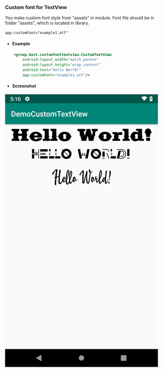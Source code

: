 ### Custom font for TextView

You make custom font style from "assets" in module. Font file should be in folder "assets", which is located in library.

``
app:customFont="example1.otf"
``

- #### Example

``` xml
    <group.bost.customfonttextview.CustomTextView
		android:layout_width="match_parent"
		android:layout_height="wrap_content"
		android:text="Hello World!"
		app:customFont="example1.otf"/>
```

- #### Screenshot

![](https://raw.githubusercontent.com/bost001/DemoCustomTextView/master/screenshot.png)

